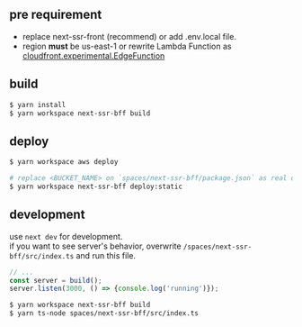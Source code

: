 ## pre requirement
- replace next-ssr-front (recommend) or add .env.local file.
- region **must** be us-east-1 or rewrite Lambda Function as [cloudfront.experimental.EdgeFunction](https://docs.aws.amazon.com/cdk/api/latest/docs/aws-cloudfront-readme.html#lambdaedge)

## build

```bash
$ yarn install
$ yarn workspace next-ssr-bff build
```

## deploy

```bash
$ yarn workspace aws deploy

# replace <BUCKET_NAME> on `spaces/next-ssr-bff/package.json` as real one
$ yarn workspace next-ssr-bff deploy:static
```

## development
use `next dev` for development.  
if you want to see server's behavior, overwrite `/spaces/next-ssr-bff/src/index.ts` and run this file.

```typescript
// ...
const server = build();
server.listen(3000, () => {console.log('running')});
```

```bash
$ yarn workspace next-ssr-bff build
$ yarn ts-node spaces/next-ssr-bff/src/index.ts
```